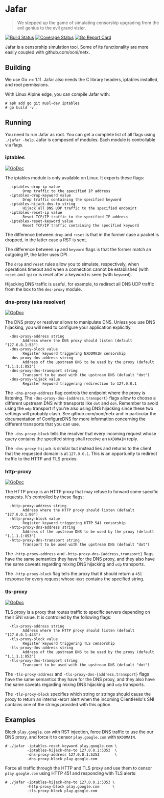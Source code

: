 # Jafar

> We stepped up the game of simulating censorship upgrading from the
> evil genius to the evil grand vizier.

[![Build Status](https://travis-ci.org/ooni/jafar.svg?branch=master)](https://travis-ci.org/ooni/jafar) [![Coverage Status](https://coveralls.io/repos/github/ooni/jafar/badge.svg?branch=master)](https://coveralls.io/github/ooni/jafar?branch=master) [![Go Report Card](https://goreportcard.com/badge/github.com/ooni/jafar)](https://goreportcard.com/report/github.com/ooni/jafar)

Jafar is a censorship simulation tool. Some of its functionality are more
easily coupled with github.com/ooni/netx.

## Building

We use Go >= 1.11. Jafar also needs the C library headers,
iptables installed, and root permissions.

With Linux Alpine edge, you can compile Jafar with:

```
# apk add go git musl-dev iptables
# go build -v .
```

## Running

You need to run Jafar as root. You can get a complete list
of all flags using `./jafar -help`. Jafar is composed of modules. Each
module is controllable via flags.

### iptables

[![GoDoc](https://godoc.org/github.com/ooni/jafar/iptables?status.svg)](
https://godoc.org/github.com/ooni/jafar/iptables)

The iptables module is only available on Linux. It exports these flags:

```
  -iptables-drop-ip value
    	Drop traffic to the specified IP address
  -iptables-drop-keyword value
    	Drop traffic containing the specified keyword
  -iptables-hijack-dns-to string
    	Hijack all DNS UDP traffic to the specified endpoint
  -iptables-reset-ip value
    	Reset TCP/IP traffic to the specified IP address
  -iptables-reset-keyword value
    	Reset TCP/IP traffic containing the specified keyword
```

The difference between `drop` and `reset` is that in the former case
a packet is dropped, in the latter case a RST is sent.

The difference between `ip` and `keyword` flags is that the former
match an outgoing IP, the latter uses DPI.

The `drop` and `reset` rules allow you to simulate, respectively, when
operations timeout and when a connection cannot be established (with
`reset` and `ip`) or is reset after a keyword is seen (with `keyword`).

Hijacking DNS traffic is useful, for example, to redirect all DNS UDP
traffic from the box to the `dns-proxy` module.

### dns-proxy (aka resolver)

[![GoDoc](https://godoc.org/github.com/ooni/jafar/resolver?status.svg)](
https://godoc.org/github.com/ooni/jafar/resolver)

The DNS proxy or resolver allows to manipulate DNS. Unless you use DNS
hijacking, you will need to configure your application explicitly.

```
  -dns-proxy-address string
    	Address where the DNS proxy should listen (default "127.0.0.1:53")
  -dns-proxy-block value
    	Register keyword triggering NXDOMAIN censorship
  -dns-proxy-dns-address string
    	Address of the upstream DNS to be used by the proxy (default "1.1.1.1:853")
  -dns-proxy-dns-transport string
    	Transport to be used with the upstream DNS (default "dot")
  -dns-proxy-hijack value
    	Register keyword triggering redirection to 127.0.0.1
```

The `-dns-proxy-address` flag controls the endpoint where the proxy is
listening. The `-dns-proxy-dns-{address,transport}` flags allow to choose
a different upstream DNS with transports like `dot` and `doh`. Remember
to avoid using the `udp` transport if you're also using DNS hijacking since
these two settings will probably clash. See github.com/ooni/netx and in
particular the documentation of ConfigureDNS for more information concerning
the different transports that you can use.

The `-dns-proxy-block` tells the resolver that every incoming request whose
query contains the specifed string shall receive an `NXDOMAIN` reply.

The `-dns-proxy-hijack` is similar but instead lies and returns to the
client that the requested domain is at `127.0.0.1`. This is an opportunity
to redirect traffic to the HTTP and TLS proxies.

### http-proxy

[![GoDoc](https://godoc.org/github.com/ooni/jafar/httpproxy?status.svg)](
https://godoc.org/github.com/ooni/jafar/httpproxy)

The HTTP proxy is an HTTP proxy that may refuse to forward some
specific requests. It's controlled by these flags:

```
  -http-proxy-address string
    	Address where the HTTP proxy should listen (default "127.0.0.1:80")
  -http-proxy-block value
    	Register keyword triggering HTTP 541 censorship
  -http-proxy-dns-address string
    	Address of the upstream DNS to be used by the proxy (default "1.1.1.1:853")
  -http-proxy-dns-transport string
    	Transport to be used with the upstream DNS (default "dot")
```

The `-http-proxy-address` and `-http-proxy-dns-{address,transport}` flags
have the same semantics they have for the DNS proxy, and they also have the
same caveats regarding mixing DNS hijacking and `udp` transports.

The `-http-proxy-block` flag tells the proxy that it should return a `451`
response for every request whose `Host` contains the specified string.

### tls-proxy

[![GoDoc](https://godoc.org/github.com/ooni/jafar/tlsproxy?status.svg)](
https://godoc.org/github.com/ooni/jafar/tlsproxy)

TLS proxy is a proxy that routes traffic to specific servers depending
on their SNI value. It is controlled by the following flags:

```
  -tls-proxy-address string
    	Address where the HTTP proxy should listen (default "127.0.0.1:443")
  -tls-proxy-block value
    	Register keyword triggering TLS censorship
  -tls-proxy-dns-address string
    	Address of the upstream DNS to be used by the proxy (default "1.1.1.1:853")
  -tls-proxy-dns-transport string
    	Transport to be used with the upstream DNS (default "dot")
```

The `-tls-proxy-address` and `-tls-proxy-dns-{address,transport}` flags
have the same semantics they have for the DNS proxy, and they also have the
same caveats regarding mixing DNS hijacking and `udp` transports.

The `-tls-proxy-block` specifies which string or strings should cause the
proxy to return an internal-erorr alert when the incoming ClientHello's SNI
contains one of the strings provided with this option.

## Examples

Block `play.google.com` with RST injection, force DNS traffic to use the our
DNS proxy, and force it to censor `play.google.com` with `NXDOMAIN`.

```
# ./jafar -iptables-reset-keyword play.google.com \
          -iptables-hijack-dns-to 127.0.0.1:5353  \
          -dns-proxy-address 127.0.0.1:5353       \
          -dns-proxy-block play.google.com
```

Force all traffic through the HTTP and TLS proxy and use them to censor
`play.google.com` using HTTP 451 and responding with TLS alerts:

```
# ./jafar -iptables-hijack-dns-to 127.0.0.1:5353 \
          -http-proxy-block play.google.com      \
          -tls-proxy-block play.google.com
```
